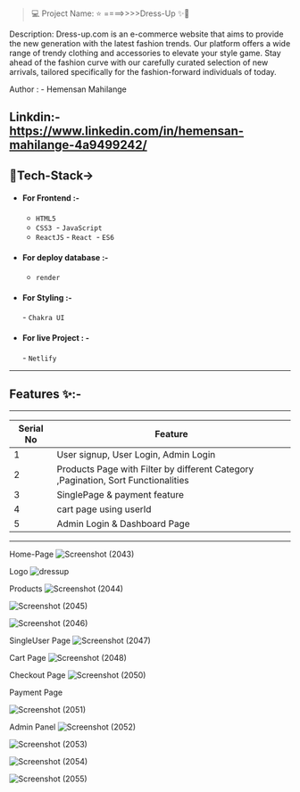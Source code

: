 > 💻 Project Name: ⭐ ====>>>>Dress-Up ✨💫
> <br>

Description:
Dress-up.com is an e-commerce website that aims to provide the new generation with the latest fashion trends. Our platform offers a wide range of trendy clothing and accessories to elevate your style game. Stay ahead of the fashion curve with our carefully curated selection of new arrivals, tailored specifically for the fashion-forward individuals of today.

Author : - 
Hemensan Mahilange 

Linkdin:- https://www.linkedin.com/in/hemensan-mahilange-4a9499242/
<br>
---

## 💫Tech-Stack->

- #### For Frontend :-

  - `HTML5`
  - `CSS3`
     - `JavaScript `
  - `ReactJS`
     - `React`
     - `ES6 `
- #### For deploy database :-

  - `render`

- #### For Styling :-

  - `Chakra UI `

- #### For live Project : -
  - `Netlify`

---

## Features ✨:-

---

| Serial No | Feature                                                                           |
| --------- | --------------------------------------------------------------------------------- |
| 1         | User signup, User Login, Admin Login                                              |
| 2         | Products Page with Filter by different Category ,Pagination, Sort Functionalities |
| 3         | SinglePage & payment feature                                              |
| 4         | cart page using userId                                                    |
| 5         | Admin Login & Dashboard Page                                                      |

---
 
Home-Page 
![Screenshot (2043)](https://user-images.githubusercontent.com/111531676/221751824-b3bb73fe-ba78-4c56-8ced-4f671d3dbfce.png)

Logo
![dressup](https://user-images.githubusercontent.com/111531676/221750345-12ceff28-25f8-4403-949c-71976b6620ba.png)

Products
![Screenshot (2044)](https://user-images.githubusercontent.com/111531676/221750837-ae624e1b-2539-4e28-8c7c-0697731be833.png)

![Screenshot (2045)](https://user-images.githubusercontent.com/111531676/221750861-b3c923aa-6973-4e8f-8d96-737179d81e31.png)

![Screenshot (2046)](https://user-images.githubusercontent.com/111531676/221750871-9a973358-fb0b-4718-9165-309a022c795d.png)

SingleUser Page
![Screenshot (2047)](https://user-images.githubusercontent.com/111531676/221750886-1bf924ef-c504-4f79-96a5-04f6e007f929.png)

Cart Page
![Screenshot (2048)](https://user-images.githubusercontent.com/111531676/221750969-61eba929-c91c-4489-b9e6-56f6b14f38d7.png)

Checkout Page
![Screenshot (2050)](https://user-images.githubusercontent.com/111531676/221751010-b249b1da-b47c-477a-8a4d-ead482fd6314.png)

Payment Page

![Screenshot (2051)](https://user-images.githubusercontent.com/111531676/221751045-3b3f9c3b-c234-497f-9f5c-c7329847844b.png)


Admin Panel 
![Screenshot (2052)](https://user-images.githubusercontent.com/111531676/221751081-0c3863a6-4b2f-4b99-846f-cc2b02fa42cd.png)

![Screenshot (2053)](https://user-images.githubusercontent.com/111531676/221751112-ee15cbba-ed8b-4f2d-a7e6-b768872438b5.png)

![Screenshot (2054)](https://user-images.githubusercontent.com/111531676/221751123-13f6b8cd-1be2-4dad-b9c2-80565c4893af.png)


![Screenshot (2055)](https://user-images.githubusercontent.com/111531676/221751153-7203408b-9b17-447c-a3ef-0a5b21ece557.png)





